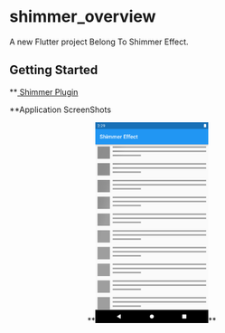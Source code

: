 # shimmer_overview

A new Flutter project Belong To Shimmer Effect.

## Getting Started

**<a href="https://pub.dev/packages/shimmer" target="_blank"> Shimmer Plugin </a>

**Application ScreenShots


<center> **<img src="https://github.com/AbdulSattarSuleman/Flutter_Shimmer_effect/blob/master/shimmer_effect.png" width="200" heigt="1000">** </center>



